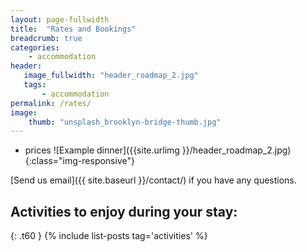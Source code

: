 ```yaml
---
layout: page-fullwidth
title:  "Rates and Bookings"
breadcrumb: true
categories:
    - accommodation
header:
   image_fullwidth: "header_roadmap_2.jpg"
   tags:
       - accommodation
permalink: /rates/
image:
    thumb: "unsplash_brooklyn-bridge-thumb.jpg"
---
```


* prices
![Example dinner]({{site.urlimg }}/header_roadmap_2.jpg){:class="img-responsive"}



[Send us email]({{ site.baseurl }}/contact/) if you have any questions.

## Activities to enjoy during your stay:
{: .t60 }
{% include list-posts tag='activities' %}
